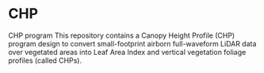 # CHP
CHP program
This repository contains a Canopy Height Profile (CHP) program design to convert small-footprint airborn full-waveform LiDAR data over vegetated areas into Leaf Area Index and vertical vegetation foliage profiles (called CHPs). 

